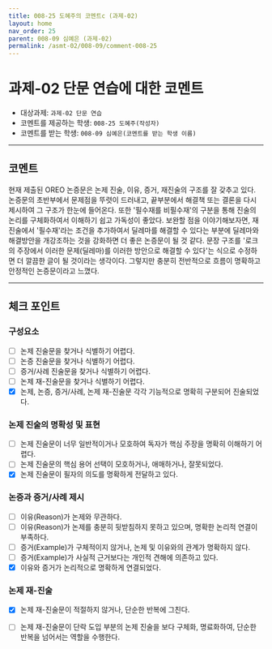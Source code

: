 ```yaml
---
title: 008-25 도혜주의 코멘트c (과제-02) 
layout: home
nav_order: 25
parent: 008-09 심예은 (과제-02)
permalink: /asmt-02/008-09/comment-008-25
---
```


# 과제-02 단문 연습에 대한 코멘트

- 대상과제: `과제-02 단문 연습`
- 코멘트를 제공하는 학생: `008-25 도혜주(작성자)` 
- 코멘트를 받는 학생: `008-09 심예은(코멘트를 받는 학생 이름)` 

---

## 코멘트

현재 제출된 OREO 논증문은 논제 진술, 이유, 증거, 재진술의 구조를 잘 갖추고 있다. 논증문의 초반부에서 문제점을 뚜렷이 드러내고, 끝부분에서 해결책 또는 결론을 다시 제시하여 그 구조가 한눈에 들어온다. 또한 '필수재를 비필수재'의 구분을 통해 진술의 논리를 구체화하여서 이해하기 쉽고 가독성이 좋았다. 보완할 점을 이야기해보자면, 재진술에서  '필수재'라는 조건을 추가하여서 딜레마를 해결할 수 있다는 부분에 딜레마와 해결방안을 개강조하는 것을 강화하면 더 좋은 논증문이 될 것 같다. 문장 구조를 '로크의 주장에서 이러한 문제(딜레마)를 이러한 방안으로 해결할 수 있다'는 식으로 수정하면 더 깔끔한 글이 될 것이라는 생각이다. 그렇지만 충분히 전반적으로 흐름이 명확하고 안정적인 논증문이라고 느꼈다. 

---

## 체크 포인트

### **구성요소**
- [ ] 논제 진술문을 찾거나 식별하기 어렵다.
- [ ] 논증 진술문을 찾거나 식별하기 어렵다.
- [ ] 증거/사례 진술문을 찾거나 식별하기 어렵다.
- [ ] 논제 재-진술문을 찾거나 식별하기 어렵다.
- [x] 논제, 논증, 증거/사례, 논제 재-진술문 각각 기능적으로 명확히 구분되어 진술되었다.

### **논제 진술의 명확성 및 표현**  
- [ ] 논제 진술문이 너무 일반적이거나 모호하여 독자가 핵심 주장을 명확히 이해하기 어렵다.  
- [ ] 논제 진술문의 핵심 용어 선택이 모호하거나, 애매하거나, 잘못되었다.  
- [x] 논제 진술문이 필자의 의도를 명확하게 전달하고 있다.  

### **논증과 증거/사례 제시**  
- [ ] 이유(Reason)가 논제와 무관하다.
- [ ] 이유(Reason)가 논제를 충분히 뒷받침하지 못하고 있으며, 명확한 논리적 연결이 부족하다.  
- [ ] 증거(Example)가 구체적이지 않거나, 논제 및 이유와의 관계가 명확하지 않다. 
- [ ] 증거(Example)가 사실적 근거보다는 개인적 견해에 의존하고 있다.  
- [x] 이유와 증거가 논리적으로 명확하게 연결되었다.  

### **논제 재-진술**  
- [x] 논제 재-진술문이 적절하지 않거나, 단순한 반복에 그친다.   
- [ ] 논제 재-진술문이 단락 도입 부분의 논제 진술을 보다 구체화, 명료화하여, 단순한 반복을 넘어서는 역할을 수행한다.  

